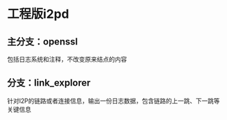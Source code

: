 # 工程版i2pd

## 主分支：openssl

包括日志系统和注释，不改变原来结点的内容

## 分支：link_explorer

针对I2P的链路或者连接信息，输出一份日志数据，包含链路的上一跳、下一跳等关键信息

